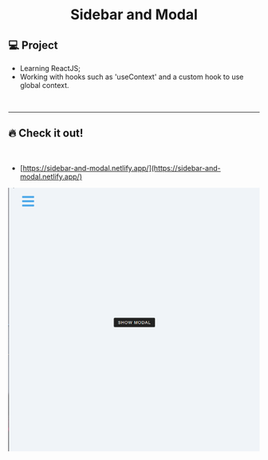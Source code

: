 <h1 align="center">
  Sidebar and Modal
</h1>

## 💻 Project

- Learning ReactJS;
- Working with hooks such as 'useContext' and a custom hook to use global context.

<p>&nbsp;&nbsp;</p>

---

## 🔥 Check it out!

</br>

- [https://sidebar-and-modal.netlify.app/](https://sidebar-and-modal.netlify.app/)
<p align="center">
  <img src="src/images/sidebar-gif.gif" />
</p>

<p>&nbsp;&nbsp;</p>
